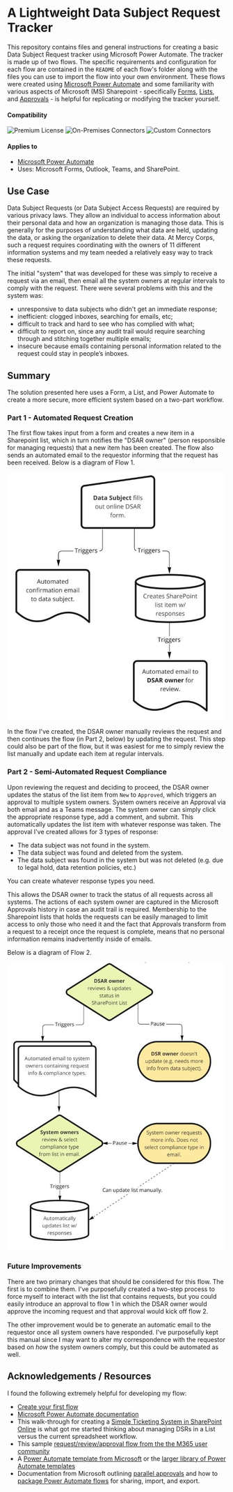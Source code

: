 # A Lightweight Data Subject Request Tracker

This repository contains files and general instructions for creating a basic Data Subject Request tracker using Microsoft Power Automate. The tracker is made up of two flows. The specific requirements and configuration for each flow are contained in the `README` of each flow's folder along with the files you can use to import the flow into your own environment. These flows were created using [Microsoft Power Automate](https://docs.microsoft.com/power-automate/) and some familiarity with various aspects of Microsoft (MS) Sharepoint - specifically [Forms](https://support.microsoft.com/en-us/office/create-a-form-with-microsoft-forms-4ffb64cc-7d5d-402f-b82e-b1d49418fd9d), [Lists](https://support.microsoft.com/en-us/office/introduction-to-lists-0a1c3ace-def0-44af-b225-cfa8d92c52d7), and [Approvals](https://support.microsoft.com/en-us/office/what-is-approvals-a9a01c95-e0bf-4d20-9ada-f7be3fc283d3) - is helpful for replicating or modifying the tracker yourself.

#### Compatibility
![Premium License](https://img.shields.io/badge/Premium%20License-Not%20Required-green.svg "Premium license not required")
![On-Premises Connectors](https://img.shields.io/badge/On--Premises%20Connectors-No-green.svg "Does not use on-premise connectors")
![Custom Connectors](https://img.shields.io/badge/Custom%20Connectors-Not%20Required-green.svg "Does not use custom connectors")
<!-- Check this -->

#### Applies to
* [Microsoft Power Automate](https://docs.microsoft.com/power-automate/)
* Uses: Microsoft Forms, Outlook, Teams, and SharePoint.

## Use Case
Data Subject Requests (or Data Subject Access Requests) are required by various privacy laws. They allow an individual to access information about their personal data and how an organization is managing those data. This is generally for the purposes of understanding what data are held, updating the data, or asking the organization to delete their data. At Mercy Corps, such a request requires coordinating with the owners of 11 different information systems and my team needed a relatively easy way to track these requests.

The initial "system" that was developed for these was simply to receive a request via an email, then email all the system owners at regular intervals to comply with the request. There were several problems with this and the system was:
- unresponsive to data subjects who didn't get an immediate response;
- inefficient: clogged inboxes, searching for emails, etc;
- difficult to track and hard to see who has complied with what;
- difficult to report on, since any audit trail would require searching through and stitching together multiple emails;
- insecure because emails containing personal information related to the request could stay in people’s inboxes.

## Summary
The solution presented here uses a Form, a List, and Power Automate to create a more secure, more efficient system based on a two-part workflow.

### Part 1 - Automated Request Creation
The first flow takes input from a form and creates a new item in a Sharepoint list, which in turn notifies the "DSAR owner" (person responsible for managing requests) that a new item has been created. The flow also sends an automated email to the requestor informing that the request has been received. Below is a diagram of Flow 1.

![Flow diagram of Part 1](images/M365_Flow1_for_DSR.jpg)

In the flow I've created, the DSAR owner manually reviews the request and then continues the flow (in Part 2, below) by updating the request. This step could also be part of the flow, but it was easiest for me to simply review the list manually and update each item at regular intervals.

### Part 2 - Semi-Automated Request Compliance
Upon reviewing the request and deciding to proceed, the DSAR owner updates the status of the list item from `New` to `Approved`, which triggers an approval to multiple system owners. System owners receive an Approval via both email and as a Teams message. The system owner can simply click the appropriate response type, add a comment, and submit. This automatically updates the list item with whatever response was taken. The approval I've created allows for 3 types of response:
- The data subject was not found in the system.
- The data subject was found and deleted from the system.
- The data subject was found in the system but was not deleted (e.g. due to legal hold, data retention policies, etc.)

You can create whatever response types you need.

This allows the DSAR owner to track the status of all requests across all systems. The actions of each system owner are captured in the Microsoft Approvals history in case an audit trail is required. Membership to the Sharepoint lists that holds the requests can be easily managed to limit access to only those who need it and the fact that Approvals transform from a request to a receipt once the request is complete, means that no personal information remains inadvertently inside of emails.

Below is a diagram of Flow 2.

![Flow diagram of Part 2](images/M365_Flow2_for_DSR.jpg)

### Future Improvements
There are two primary changes that should be considered for this flow. The first is to combine them. I've purposefully created a two-step process to force myself to interact with the list that contains requests, but you could easily introduce an approval to flow 1 in which the DSAR owner would approve the incoming request and that approval would kick off flow 2.

The other improvement would be to generate an automatic email to the requestor once all system owners have responded. I've purposefully kept this manual since I may want to alter my correspondence with the requestor based on _how_ the system owners comply, but this could be automated as well.

## Acknowledgements / Resources
I found the following extremely helpful for developing my flow:

- [Create your first flow](https://docs.microsoft.com/en-us/power-automate/getting-started#create-your-first-flow)
- [Microsoft Power Automate documentation](https://docs.microsoft.com/en-us/power-automate/)
- This walk-through for creating a [Simple Ticketing System in SharePoint Online](https://concurrency.com/blog/february-2019/create-a-simple-ticketing-system-in-sharepoint-onl) is what got me started thinking about managing DSRs in a List versus the current spreadsheet workflow.
- This sample [request/review/approval flow from the the M365 user community](https://github.com/pnp/powerautomate-samples/tree/main/samples/request-review-and-approval-for-a-selected-file)
- A [Power Automate template from Microsoft](https://powerautomate.microsoft.com/en-us/templates/details/d62b2527bb5343d689d5107b0922e57b/start-approval-when-a-new-item-is-added/) or the [larger library of Power Automate templates](https://powerautomate.microsoft.com/en-us/templates/)
- Documentation from Microsoft outlining [parallel approvals](https://docs.microsoft.com/en-us/power-automate/parallel-modern-approvals#insert-a-parallel-branch-approval-action-for-the-sales-team) and how to [package Power Automate flows](https://powerautomate.microsoft.com/en-us/blog/import-export-bap-packages/) for sharing, import, and export.
